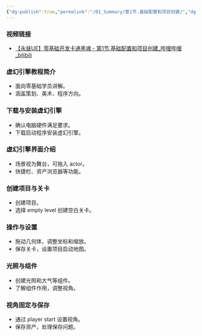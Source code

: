 ```yaml
---
{"dg-publish":true,"permalink":"/01_Summary/第1节.基础配置和项目创建/","dgPassFrontmatter":true}
---
```


### 视频链接
+ [【永昼UE】零基础开发卡通黑魂 - 第1节.基础配置和项目创建\_哔哩哔哩\_bilibili](https://www.bilibili.com/video/BV1ZC4y1Q7gY?spm_id_from=333.788.videopod.sections&vd_source=70f80c054181a6c4f20c356c0445f7a1)
### 虚幻引擎教程简介
+ 面向零基础学员讲解。
+ 涵盖策划、美术、程序方向。
### 下载与安装虚幻引擎
+ 确认电脑硬件满足要求。
+ 下载启动程序安装虚幻引擎。
### 虚幻引擎界面介绍
+ 场景视为舞台，可拖入 actor。
+ 快捷栏、资产浏览器等功能。
### 创建项目与关卡
+ 创建项目。
+ 选择 empty level 创建空白关卡。
### 操作与设置
+ 拖动几何体，调整坐标和缩放。
+ 保存关卡，设置项目启动地图。
### 光照与组件
+ 创建光照和大气等组件。
+ 了解组件作用，调整视角。
### 视角固定与保存
+ 通过 player start 设置视角。
+ 保存资产，处理保存问题。



